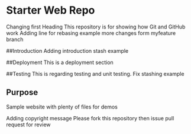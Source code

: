 # Starter Web Repo
Changing first Heading
This repository is for showing how Git and GitHub work
Adding line for rebasing example
more changes form myfeature branch

##Introduction
Adding introduction stash example

##Deployment
This is a deployment section

##Testing
This is regarding testing and unit testing.
Fix stashing example

## Purpose
Sample website with plenty of files for demos

Adding copyright message
Please fork this repository then issue pull request for review